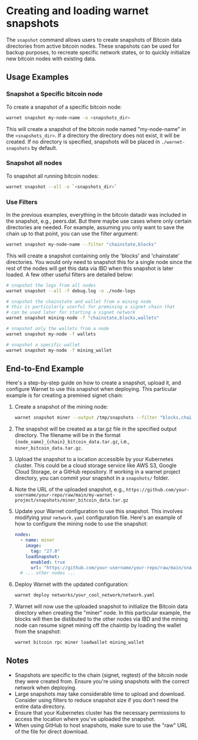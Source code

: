# Creating and loading warnet snapshots

The `snapshot` command allows users to create snapshots of Bitcoin data directories from active bitcoin nodes. These snapshots can be used for backup purposes, to recreate specific network states, or to quickly initialize new bitcoin nodes with existing data.

## Usage Examples

### Snapshot a Specific bitcoin node

To create a snapshot of a specific bitcoin node:

```bash
warnet snapshot my-node-name -o <snapshots_dir>
```

This will create a snapshot of the bitcoin node named "my-node-name" in the `<snapshots_dir>`. If a directory the directory does not exist, it will be created. If no directory is specified, snapshots will be placed in `./warnet-snapshots` by default.

### Snapshot all nodes

To snapshot all running bitcoin nodes:

```bash
warnet snapshot --all -o `<snapshots_dir>`
```

### Use Filters

In the previous examples, everything in the bitcoin datadir was included in the snapshot, e.g., peers.dat. But there maybe use cases where only certain directories are needed. For example, assuming you only want to save the chain up to that point, you can use the filter argument:

```bash
warnet snapshot my-node-name --filter "chainstate,blocks"
```

This will create a snapshot containing only the 'blocks' and 'chainstate' directories. You would only need to snapshot this for a single node since the rest of the nodes will get this data via IBD when this snapshot is later loaded. A few other useful filters are detailed below:

```bash
# snapshot the logs from all nodes
warnet snapshot --all -f debug.log -o ./node-logs

# snapshot the chainstate and wallet from a mining node
# this is particularly userful for premining a signet chain that
# can be used later for starting a signet network
warnet snapshot mining-node -f "chainstate,blocks,wallets"

# snapshot only the wallets from a node
warnet snapshot my-node -f wallets

# snapshot a specific wallet
warnet snapshot my-node -f mining_wallet
```

## End-to-End Example

Here's a step-by-step guide on how to create a snapshot, upload it, and configure Warnet to use this snapshot when deploying. This particular example is for creating a premined signet chain:

1. Create a snapshot of the mining node:
   ```bash
   warnet snapshot miner --output /tmp/snapshots --filter "blocks,chainstate,wallets"
   ```

2. The snapshot will be created as a tar.gz file in the specified output directory. The filename will be in the format `{node_name}_{chain}_bitcoin_data.tar.gz`, i.e., `miner_bitcoin_data.tar.gz`.

3. Upload the snapshot to a location accessible by your Kubernetes cluster. This could be a cloud storage service like AWS S3, Google Cloud Storage, or a GitHub repository. If working in a warnet project directory, you can commit your snapshot in a `snapshots/` folder.

4. Note the URL of the uploaded snapshot, e.g., `https://github.com/your-username/your-repo/raw/main/my-warnet-project/snapshots/miner_bitcoin_data.tar.gz`

5. Update your Warnet configuration to use this snapshot. This involves modifying your `network.yaml` configuration file. Here's an example of how to configure the mining node to use the snapshot:

   ```yaml
   nodes:
     - name: miner
       image:
         tag: "27.0"
       loadSnapshot:
         enabled: true
         url: "https://github.com/your-username/your-repo/raw/main/snapshots/miner_bitcoin_data.tar.gz"
     # ... other nodes ...
   ```

6. Deploy Warnet with the updated configuration:
   ```bash
   warnet deploy networks/your_cool_network/network.yaml
   ```

7. Warnet will now use the uploaded snapshot to initialize the Bitcoin data directory when creating the "miner" node. In this particular example, the blocks will then be distibuted to the other nodes via IBD and the mining node can resume signet mining off the chaintip by loading the wallet from the snapshot:
   ```bash
   warnet bitcoin rpc miner loadwallet mining_wallet
   ```

## Notes

- Snapshots are specific to the chain (signet, regtest) of the bitcoin node they were created from. Ensure you're using snapshots with the correct network when deploying.
- Large snapshots may take considerable time to upload and download. Consider using filters to reduce snapshot size if you don't need the entire data directory.
- Ensure that your Kubernetes cluster has the necessary permissions to access the location where you've uploaded the snapshot.
- When using GitHub to host snapshots, make sure to use the "raw" URL of the file for direct download.

